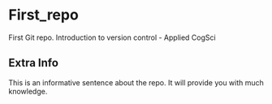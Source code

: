 # First_repo
First Git repo. Introduction to version control - Applied CogSci

## Extra Info
This is an informative sentence about the repo. It will provide you with much knowledge. 
